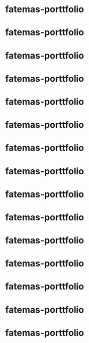 
# fatemas-porttfolio
# fatemas-porttfolio
# fatemas-porttfolio
# fatemas-porttfolio
# fatemas-porttfolio
# fatemas-porttfolio
# fatemas-porttfolio
# fatemas-porttfolio
# fatemas-porttfolio
# fatemas-porttfolio
# fatemas-porttfolio
# fatemas-porttfolio
# fatemas-porttfolio
# fatemas-porttfolio
# fatemas-porttfolio

